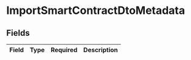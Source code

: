 # ImportSmartContractDtoMetadata


## Fields

| Field       | Type        | Required    | Description |
| ----------- | ----------- | ----------- | ----------- |